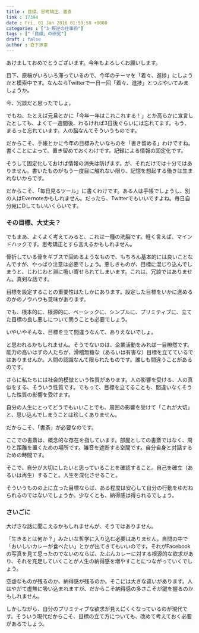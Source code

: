 ```yaml
---
title : 目標、思考矯正、書斎
link : 17394
date : Fri, 01 Jan 2016 01:59:58 +0000
categories : ["3-叛逆の仕事術"]
tags : ["「目標」の研究"]
draft : false
author : 倉下忠憲
---
```


あけましておめでとうございます。今年もよろしくお願いします。

目下、原稿がいろいろ滞っているので、今年のテーマを「着々、進捗」にしようかと模索中です。なんならTwitterで一日一回「着々、進捗」とつぶやいてみましょうか。

今、冗談だと思ったでしょ。

でもね、たとえば元旦とかに「今年一年はこれこれする！」とか高らかに宣言したとしても、よくて一週間後、わるければ3日後ぐらいには忘れてます。もう、まるっと忘れています。人の脳なんてそういうものです。

だからこそ、手帳とかに今年の目標みたいなものを「書き留める」わけですね。書くことによって、置き留めておくわけです。記録による情報の固定化です。

そうして固定化しておけば情報の消失は防げます。が、それだけでは十分ではありません。書いたものがもう一度目に触れない限り、記憶を想起する働きは生まれないからです。

だからこそ、「毎日見るツール」に書くわけです。ある人は手帳でしょうし、別の人はEvernoteかもしれません。だったら、Twitterでもいいですよね。毎日自分宛にDしてもいいくらいです。

<H3>その目標、大丈夫？</H3>

でもまあ、よくよく考えてみると、これは一種の洗脳です。軽く言えば、マインドハックです。思考矯正とすら言えるかもしれません。

骨折している骨をギブスで固めるようなもので、もちろん基本的には良いことなんですが、やっぱり注意は必要でしょう。悪しきものが、目標に混じり込んでしまうと、じわじわと淵に吸い寄せられてしまいます。これは、冗談ではありません。真剣な話です。

目標を設定することの重要性はたしかにあります。設定した目標をいかに進めるのかのノウハウも意味があります。

でも、根本的に、根源的に、ベーシックに、シンプルに、プリミティブに、立てた目標の良し悪しについて問うことも必要でしょう。

いやいやそんな、目標を立て間違うなんて、ありえないでしょ。

と思われるかもしれません。そうでないのは、企業活動をみれば一目瞭然です。能力の高いはずの人たちが、滑稽無糖な（あるいは有害な）目標を立てているではありませんか。人間の認識なんて限られたものです。誰しも間違うことがあるのです。

さらに私たちには社会的模倣という性質があります。人の影響を受ける、人の真似をする、そういう性質です。でもって、目標を立てることも、間違いなくそうした性質の影響を受けます。

自分の人生にとってどうでもいいことでも、周囲の影響を受けて「これが大切」と、思い込んでしまうことは珍しくありません。

だからこそ、「書斎」が必要なのです。

ここでの書斎は、概念的な存在を指しています。部屋としての書斎ではなく、周りと距離を置くための場所です。雑音を遮断する空間です。自分自身と対話するための時間です。

そこで、自分が大切にしたいと思っていることを確認すること。自己を確立（あるいは再生）すること。人生を深化させること。

そういうものの上に立った目標ならば、ある程度は安心して自分の行動をゆだねられるのではないでしょうか。少なくとも、納得感は得られるでしょう。

<H3>さいごに</H3>

大げさな話に聞こえるかもしれませんが、そうではありません。

「生きるとは何か？」みたいな哲学に入り込む必要はありません。自問の中で「おいしいカレーが食べたい」とかが出てきてもいいのです。それがFacebookの写真を見て思ったのでないのならば、たぶんカレーに対する根源的な欲求があり、それを充足していくことが人生の納得感を増やすことにつながっていくでしょう。

空虚なものが残るのか、納得感が残るのか。そこには大きな違いがあります。人はやがて虚無に吸い込まれますが、だからこそ納得感の多さこそが鍵を握るのかもしれません。

しかしながら、自分のプリミティブな欲求が見えにくくなっているのが現代です。そういう現代だからこそ、目標の立て方についても、改めて考えておく必要があるでしょう。